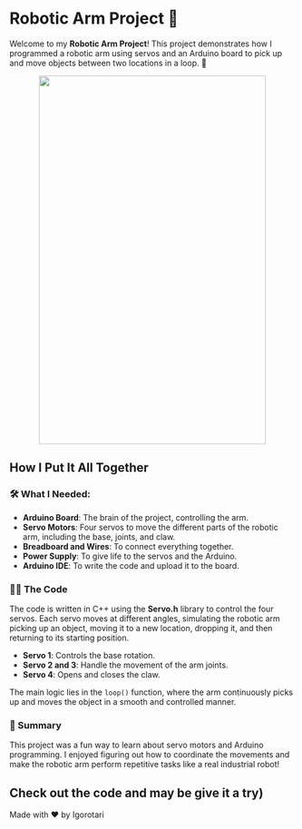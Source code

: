 # Robotic Arm Project 🤖

Welcome to my **Robotic Arm Project**! This project demonstrates how I programmed a robotic arm using servos and an Arduino board to pick up and move objects between two locations in a loop. 🚀

<p align="center">
  <img width="400" height="650" src="https://github.com/igorotari/ArmRobotDIY/blob/main/94i0qr.gif">
</p>

## How I Put It All Together

### 🛠 What I Needed:
- **Arduino Board**: The brain of the project, controlling the arm.
- **Servo Motors**: Four servos to move the different parts of the robotic arm, including the base, joints, and claw.
- **Breadboard and Wires**: To connect everything together.
- **Power Supply**: To give life to the servos and the Arduino.
- **Arduino IDE**: To write the code and upload it to the board.

### 👨‍💻 The Code
The code is written in C++ using the **Servo.h** library to control the four servos. Each servo moves at different angles, simulating the robotic arm picking up an object, moving it to a new location, dropping it, and then returning to its starting position.

- **Servo 1**: Controls the base rotation.
- **Servo 2 and 3**: Handle the movement of the arm joints.
- **Servo 4**: Opens and closes the claw.

The main logic lies in the `loop()` function, where the arm continuously picks up and moves the object in a smooth and controlled manner.

### 📜 Summary
This project was a fun way to learn about servo motors and Arduino programming. I enjoyed figuring out how to coordinate the movements and make the robotic arm perform repetitive tasks like a real industrial robot!

Check out the code and may be give it a try)
---
Made with ❤️ by Igorotari
